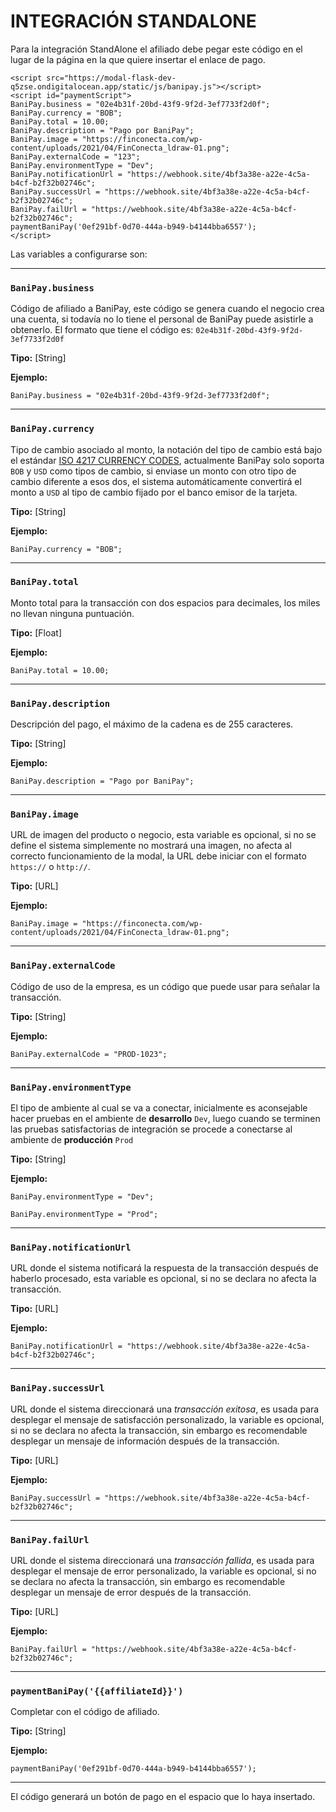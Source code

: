 # INTEGRACIÓN STANDALONE
Para la integración StandAlone el afiliado debe pegar este código en el lugar de la página en la que quiere insertar el enlace de pago.

```
<script src="https://modal-flask-dev-q5zse.ondigitalocean.app/static/js/banipay.js"></script> 
<script id="paymentScript"> 
BaniPay.business = "02e4b31f-20bd-43f9-9f2d-3ef7733f2d0f";
BaniPay.currency = "BOB";
BaniPay.total = 10.00;
BaniPay.description = "Pago por BaniPay";
BaniPay.image = "https://finconecta.com/wp-content/uploads/2021/04/FinConecta_ldraw-01.png";
BaniPay.externalCode = "123";
BaniPay.environmentType = "Dev";
BaniPay.notificationUrl = "https://webhook.site/4bf3a38e-a22e-4c5a-b4cf-b2f32b02746c";
BaniPay.successUrl = "https://webhook.site/4bf3a38e-a22e-4c5a-b4cf-b2f32b02746c";
BaniPay.failUrl = "https://webhook.site/4bf3a38e-a22e-4c5a-b4cf-b2f32b02746c";
paymentBaniPay('0ef291bf-0d70-444a-b949-b4144bba6557');
</script> 
```

Las variables a configurarse son:

___
### `BaniPay.business` 

Código de afiliado a BaniPay, este código se genera cuando el negocio crea una cuenta, si todavía no lo tiene el personal de BaniPay puede asistirle a obtenerlo. El formato que tiene el código es: `02e4b31f-20bd-43f9-9f2d-3ef7733f2d0f`

**Tipo:** [String]

**Ejemplo:** 

`BaniPay.business = "02e4b31f-20bd-43f9-9f2d-3ef7733f2d0f";`
___
### `BaniPay.currency`

Tipo de cambio asociado al monto, la notación del tipo de cambio está bajo el estándar [ISO 4217 CURRENCY CODES](https://www.xe.com/iso4217.php), actualmente BaniPay solo soporta `BOB` y `USD` como tipos de cambio, si enviase un monto con otro tipo de cambio diferente a esos dos, el sistema automáticamente convertirá el monto a `USD` al tipo de cambio fijado por el banco emisor de la tarjeta.

**Tipo:** [String]

**Ejemplo:**

`BaniPay.currency = "BOB";`

___

### `BaniPay.total`

Monto total para la transacción con dos espacios para decimales, los miles no llevan ninguna puntuación.

**Tipo:** [Float]

**Ejemplo:**

`BaniPay.total = 10.00;`

___

### `BaniPay.description`

Descripción del pago, el máximo de la cadena es de 255 caracteres.

**Tipo:** [String]

**Ejemplo:**

`BaniPay.description = "Pago por BaniPay";`

___

### `BaniPay.image`

URL de imagen del producto o negocio, esta variable es opcional, si no se define el sistema simplemente no mostrará una imagen, no afecta al correcto funcionamiento de la modal, la URL debe iniciar con el formato `https://` o `http://`.

**Tipo:** [URL]

**Ejemplo:**

`BaniPay.image = "https://finconecta.com/wp-content/uploads/2021/04/FinConecta_ldraw-01.png";`

___

### `BaniPay.externalCode`

Código de uso de la empresa, es un código que puede usar para señalar la transacción.

**Tipo:** [String]

**Ejemplo:**

`BaniPay.externalCode = "PROD-1023";`

___

### `BaniPay.environmentType`

El tipo de ambiente al cual se va a conectar, inicialmente es aconsejable hacer pruebas en el ambiente de **desarrollo** `Dev`, luego cuando se terminen las pruebas satisfactorias de integración se procede a conectarse al ambiente de **producción** `Prod`

**Tipo:** [String]

**Ejemplo:**

`BaniPay.environmentType = "Dev";`

`BaniPay.environmentType = "Prod";`

___

### `BaniPay.notificationUrl`

URL donde el sistema notificará la respuesta de la transacción después de haberlo procesado, esta variable es opcional, si no se declara no afecta la transacción.

**Tipo:** [URL]

**Ejemplo:**

`BaniPay.notificationUrl = "https://webhook.site/4bf3a38e-a22e-4c5a-b4cf-b2f32b02746c";`

___

### `BaniPay.successUrl`

URL donde el sistema direccionará una *transacción exitosa*, es usada para desplegar el mensaje de satisfacción personalizado, la variable es opcional, si no se declara no afecta la transacción, sin embargo es recomendable desplegar un mensaje de información después de la transacción.

**Tipo:** [URL]

**Ejemplo:**

`BaniPay.successUrl = "https://webhook.site/4bf3a38e-a22e-4c5a-b4cf-b2f32b02746c";`

___

### `BaniPay.failUrl`

URL donde el sistema direccionará una *transacción fallida*, es usada para desplegar el mensaje de error personalizado, la variable es opcional, si no se declara no afecta la transacción, sin embargo es recomendable desplegar un mensaje de error después de la transacción.

**Tipo:** [URL]

**Ejemplo:**

`BaniPay.failUrl = "https://webhook.site/4bf3a38e-a22e-4c5a-b4cf-b2f32b02746c";`

___

### `paymentBaniPay('{{affiliateId}}')`

Completar con el código de afiliado.

**Tipo:** [String]

**Ejemplo:**

`paymentBaniPay('0ef291bf-0d70-444a-b949-b4144bba6557');`

___

El código generará un botón de pago en el espacio que lo haya insertado.



